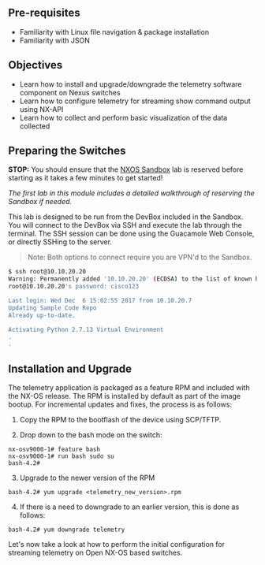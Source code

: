 ## Pre-requisites

- Familiarity with Linux file navigation & package installation
- Familiarity with JSON

## Objectives

- Learn how to install and upgrade/downgrade the telemetry software component on Nexus switches
- Learn how to configure telemetry for streaming show command output using NX-API
- Learn how to collect and perform basic visualization of the data collected

## Preparing the Switches

**STOP:** You should ensure that the [NXOS Sandbox](https://devnetsandbox.cisco.com/RM/Diagram/Index/1e9b57ff-9e64-4c68-93e5-f0f0a8c6f22c?diagramType=Topology) lab is reserved before starting as it takes a few minutes to get started!

*The first lab in this module includes a detailed walkthrough of reserving the Sandbox if needed.*  

This lab is designed to be run from the DevBox included in the Sandbox.  You will connect to the DevBox via SSH and execute the lab through the terminal.  The SSH session can be done using the Guacamole Web Console, or directly SSHing to the server.  

> Note: Both options to connect require you are VPN'd to the Sandbox.

```bash
$ ssh root@10.10.20.20
Warning: Permanently added '10.10.20.20' (ECDSA) to the list of known hosts.
root@10.10.20.20's password: cisco123

Last login: Wed Dec  6 15:02:55 2017 from 10.10.20.7
Updating Sample Code Repo
Already up-to-date.

Activating Python 2.7.13 Virtual Environment
.
.
```

## Installation and Upgrade

The telemetry application is packaged as a feature RPM and included with the NX-OS release. The RPM is installed by default as part of the image bootup. For incremental updates and fixes, the process is as follows:

1. Copy the RPM to the bootflash of the device using SCP/TFTP.

2. Drop down to the bash mode on the switch:

``` shell
nx-osv9000-1# feature bash
nx-osv9000-1# run bash sudo su
bash-4.2#
```

3. Upgrade to the newer version of the RPM

``` shell
bash-4.2# yum upgrade <telemetry_new_version>.rpm
```

4. If there is a need to downgrade to an earlier version, this is done as follows:

``` shell
bash-4.2# yum downgrade telemetry
```

Let's now take a look at how to perform the initial configuration for streaming telemetry on Open NX-OS based switches.
